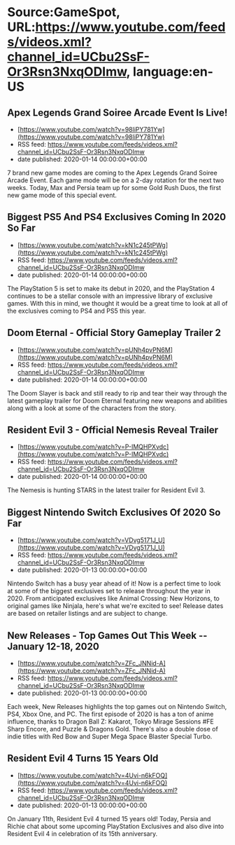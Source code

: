 # Source:GameSpot, URL:https://www.youtube.com/feeds/videos.xml?channel_id=UCbu2SsF-Or3Rsn3NxqODImw, language:en-US

## Apex Legends Grand Soiree Arcade Event Is Live!
 - [https://www.youtube.com/watch?v=98liPY781Yw](https://www.youtube.com/watch?v=98liPY781Yw)
 - RSS feed: https://www.youtube.com/feeds/videos.xml?channel_id=UCbu2SsF-Or3Rsn3NxqODImw
 - date published: 2020-01-14 00:00:00+00:00

7 brand new game modes are coming to the Apex Legends Grand Soiree Arcade Event. Each game mode will be on a 2-day rotation for the next two weeks. Today, Max and Persia team up for some Gold Rush Duos, the first new game mode of this special event.

## Biggest PS5 And PS4 Exclusives Coming In 2020 So Far
 - [https://www.youtube.com/watch?v=kN1c245tPWg](https://www.youtube.com/watch?v=kN1c245tPWg)
 - RSS feed: https://www.youtube.com/feeds/videos.xml?channel_id=UCbu2SsF-Or3Rsn3NxqODImw
 - date published: 2020-01-14 00:00:00+00:00

The PlayStation 5 is set to make its debut in 2020, and the PlayStation 4 continues to be a stellar console with an impressive library of exclusive games. With this in mind, we thought it would be a great time to look at all of the exclusives coming to PS4 and PS5 this year.

## Doom Eternal - Official Story Gameplay Trailer 2
 - [https://www.youtube.com/watch?v=pUNh4pvPN6M](https://www.youtube.com/watch?v=pUNh4pvPN6M)
 - RSS feed: https://www.youtube.com/feeds/videos.xml?channel_id=UCbu2SsF-Or3Rsn3NxqODImw
 - date published: 2020-01-14 00:00:00+00:00

The Doom Slayer is back and still ready to rip and tear their way through the latest gameplay trailer for Doom Eternal featuring new weapons and abilities along with a look at some of the characters from the story.

## Resident Evil 3 - Official Nemesis Reveal Trailer
 - [https://www.youtube.com/watch?v=P-IMQHPXvdc](https://www.youtube.com/watch?v=P-IMQHPXvdc)
 - RSS feed: https://www.youtube.com/feeds/videos.xml?channel_id=UCbu2SsF-Or3Rsn3NxqODImw
 - date published: 2020-01-14 00:00:00+00:00

The Nemesis is hunting STARS in the latest trailer for Resident Evil 3.

## Biggest Nintendo Switch Exclusives Of 2020 So Far
 - [https://www.youtube.com/watch?v=VDvg5171J_U](https://www.youtube.com/watch?v=VDvg5171J_U)
 - RSS feed: https://www.youtube.com/feeds/videos.xml?channel_id=UCbu2SsF-Or3Rsn3NxqODImw
 - date published: 2020-01-13 00:00:00+00:00

Nintendo Switch has a busy year ahead of it! Now is a perfect time to look at some of the biggest exclusives set to release throughout the year in 2020. From anticipated exclusives like Animal Crossing: New Horizons, to original games like Ninjala, here's what we're excited to see! Release dates are based on retailer listings and are subject to change.

## New Releases - Top Games Out This Week -- January 12-18, 2020
 - [https://www.youtube.com/watch?v=ZFc_JNNid-A](https://www.youtube.com/watch?v=ZFc_JNNid-A)
 - RSS feed: https://www.youtube.com/feeds/videos.xml?channel_id=UCbu2SsF-Or3Rsn3NxqODImw
 - date published: 2020-01-13 00:00:00+00:00

Each week, New Releases highlights the top games out on Nintendo Switch, PS4, Xbox One, and PC. The first episode of 2020 is has a ton of anime influence, thanks to Dragon Ball Z: Kakarot, Tokyo Mirage Sessions #FE Sharp Encore, and Puzzle & Dragons Gold. There's also a double dose of indie titles with Red Bow and Super Mega Space Blaster Special Turbo.

## Resident Evil 4 Turns 15 Years Old
 - [https://www.youtube.com/watch?v=4Uvi-n6kFOQ](https://www.youtube.com/watch?v=4Uvi-n6kFOQ)
 - RSS feed: https://www.youtube.com/feeds/videos.xml?channel_id=UCbu2SsF-Or3Rsn3NxqODImw
 - date published: 2020-01-13 00:00:00+00:00

On January 11th, Resident Evil 4 turned 15 years old! Today, Persia and Richie chat about some upcoming PlayStation Exclusives and also dive into Resident Evil 4 in celebration of its 15th anniversary.


